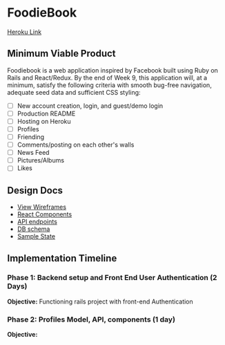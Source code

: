 # FoodieBook

[Heroku Link][heroku]

[heroku]: https://foodiebook.herokuapp.com

## Minimum Viable Product

Foodiebook is a web application inspired by Facebook built using Ruby on Rails and React/Redux.
By the end of Week 9, this application will, at a minimum, satisfy the following criteria with
smooth bug-free navigation, adequate seed data and sufficient CSS styling:

- [ ] New account creation, login, and guest/demo login
- [ ] Production README
- [ ] Hosting on Heroku
- [ ] Profiles
- [ ] Friending
- [ ] Comments/posting on each other's walls
- [ ] News Feed
- [ ] Pictures/Albums
- [ ] Likes

## Design Docs
* [View Wireframes][wireframes]
* [React Components][components]
* [API endpoints][api-endpoints]
* [DB schema][schema]
* [Sample State][sample-state]

[wireframes]: docs/wireframes
[components]: docs/component-heirarchy.md
[sample-state]: docs/sample-state.md
[api-endpoints]: docs/api-endpoints.md
[schema]: docs/schema.md

## Implementation Timeline

### Phase 1: Backend setup and Front End User Authentication (2 Days)

**Objective:** Functioning rails project with front-end Authentication

### Phase 2: Profiles Model, API, components (1 day)

**Objective:**
